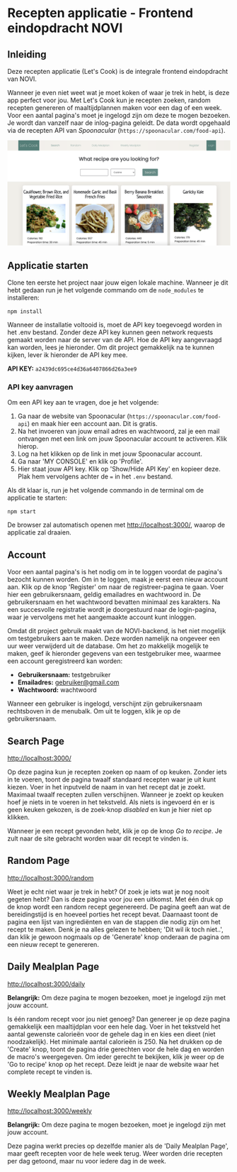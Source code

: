 # Recepten applicatie - Frontend eindopdracht NOVI

## Inleiding
Deze recepten applicatie (Let's Cook) is de integrale frontend eindopdracht van NOVI.

Wanneer je even niet weet wat je moet koken of waar je trek in hebt, is deze app perfect voor jou. Met Let's Cook kun je recepten zoeken, random recepten genereren of maaltijdplannen maken voor een dag of een week. Voor een aantal pagina's moet je ingelogd zijn om deze te mogen bezoeken. Je wordt dan vanzelf naar de inlog-pagina geleidt.
De data wordt opgehaald via de recepten API van _Spoonacular_ (`https://spoonacular.com/food-api`).

![Screenshot App](./src/assets/screenshot.png)

## Applicatie starten
Clone ten eerste het project naar jouw eigen lokale machine. Wanneer je dit hebt gedaan run je het volgende commando om de `node_modules` te installeren:

```
npm install
```

Wanneer de installatie voltooid is, moet de API key toegevoegd worden in het .env bestand. Zonder deze API key kunnen geen network requests gemaakt worden naar de server van de API. Hoe de API key aangevraagd kan worden, lees je hieronder. Om dit project gemakkelijk na te kunnen kijken, lever ik hieronder de API key mee.

**API KEY:** `a2439dc695ce4d36a6407866d26a3ee9`

### API key aanvragen

Om een API key aan te vragen, doe je het volgende:
1. Ga naar de website van Spoonacular (`https://spoonacular.com/food-api`) en maak hier een account aan. Dit is gratis.
2. Na het invoeren van jouw email adres en wachtwoord, zal je een mail ontvangen met een link om jouw Spoonacular account te activeren. Klik hierop.
3. Log na het klikken op de link in met jouw Spoonacular account.
4. Ga naar 'MY CONSOLE' en klik op 'Profile'.
5. Hier staat jouw API key. Klik op 'Show/Hide API Key' en kopieer deze. Plak hem vervolgens achter de `=` in het `.env` bestand.



Als dit klaar is, run je het volgende commando in de terminal om de applicatie te starten:

```
npm start
```

De browser zal automatisch openen met [http://localhost:3000/](http://localhost:3000/), waarop de applicatie zal draaien.

## Account
Voor een aantal pagina's is het nodig om in te loggen voordat de pagina's bezocht kunnen worden. Om in te loggen, maak je eerst een nieuw account aan. Klik op de knop 'Register' om naar de registreer-pagina te gaan.
Voer hier een gebruikersnaam, geldig emailadres en wachtwoord in. De gebruikersnaam en het wachtwoord bevatten minimaal zes karakters.
Na een succesvolle registratie wordt je doorgestuurd naar de login-pagina, waar je vervolgens met het aangemaakte account kunt inloggen.

Omdat dit project gebruik maakt van de NOVI-backend, is het niet mogelijk om testgebruikers aan te maken. Deze worden namelijk na ongeveer een uur weer verwijderd uit de database.
Om het zo makkelijk mogelijk te maken, geef ik hieronder gegevens van een testgebruiker mee, waarmee een account geregistreerd kan worden:
* **Gebruikersnaam:** testgebruiker
* **Emailadres:** gebruiker@gmail.com
* **Wachtwoord:** wachtwoord

Wanneer een gebruiker is ingelogd, verschijnt zijn gebruikersnaam rechtsboven in de menubalk. Om uit te loggen, klik je op de gebruikersnaam.


## Search Page
[http://localhost:3000/](http://localhost:3000/)

Op deze pagina kun je recepten zoeken op naam of op keuken. Zonder iets in te voeren, toont de pagina twaalf standaard recepten waar je uit kunt kiezen.
Voer in het inputveld de naam in van het recept dat je zoekt. Maximaal twaalf recepten zullen verschijnen. Wanneer je zoekt op keuken hoef je niets in te voeren in het tekstveld.
Als niets is ingevoerd én er is geen keuken gekozen, is de zoek-knop _disabled_ en kun je hier niet op klikken.

Wanneer je een recept gevonden hebt, klik je op de knop _Go to recipe_. Je zult naar de site gebracht worden waar dit recept te vinden is.


## Random Page
[http://localhost:3000/random](http://localhost:3000/random)

Weet je echt niet waar je trek in hebt? Of zoek je iets wat je nog nooit gegeten hebt? Dan is deze pagina voor jou een uitkomst.
Met één druk op de knop wordt een random recept gegenereerd. De pagina geeft aan wat de bereidingstijd is en hoeveel porties het recept bevat. Daarnaast toont de pagina een lijst van ingrediënten en van de stappen die nodig zijn om het recept te maken.
Denk je na alles gelezen te hebben; 'Dit wil ik toch niet..', dan klik je gewoon nogmaals op de 'Generate' knop onderaan de pagina om een nieuw recept te genereren.


## Daily Mealplan Page
[http://localhost:3000/daily](http://localhost:3000/daily)

**Belangrijk:** Om deze pagina te mogen bezoeken, moet je ingelogd zijn met jouw account.

Is één random recept voor jou niet genoeg? Dan genereer je op deze pagina gemakkelijk een maaltijdplan voor een hele dag. Voer in het tekstveld het aantal gewenste calorieën voor de gehele dag in en kies een dieet (niet noodzakelijk).
Het minimale aantal calorieën is 250. Na het drukken op de 'Create' knop, toont de pagina drie gerechten voor de hele dag en worden de macro's weergegeven. 
Om ieder gerecht te bekijken, klik je weer op de 'Go to recipe' knop op het recept. Deze leidt je naar de website waar het complete recept te vinden is. 


## Weekly Mealplan Page
[http://localhost:3000/weekly](http://localhost:3000/weekly)

**Belangrijk:** Om deze pagina te mogen bezoeken, moet je ingelogd zijn met jouw account.

Deze pagina werkt precies op dezelfde manier als de 'Daily Mealplan Page', maar geeft recepten voor de hele week terug. Weer worden drie recepten per dag getoond, maar nu voor iedere dag in de week.
